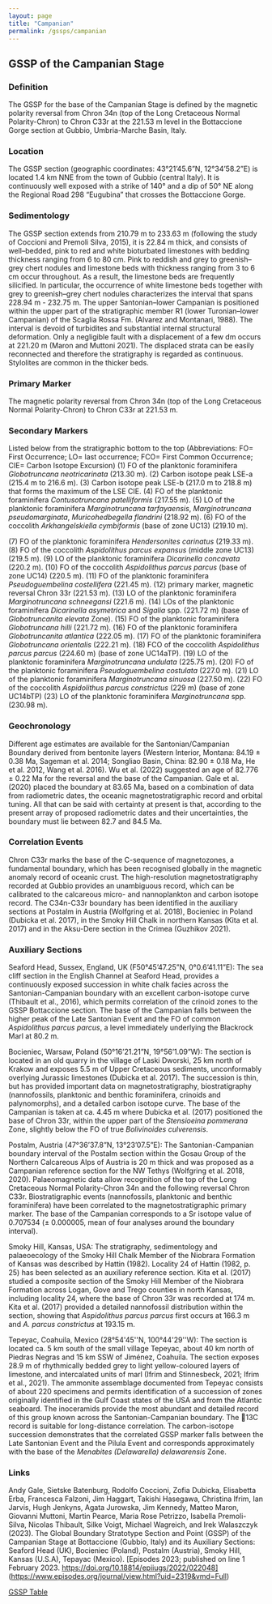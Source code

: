 ```yaml
---
layout: page
title: "Campanian"
permalink: /gssps/campanian
---
```

## GSSP of the Campanian Stage

### Definition
The GSSP for the base of the Campanian Stage is defined by the magnetic polarity reversal from Chron 34n (top of the Long Cretaceous Normal Polarity-Chron) to Chron C33r at the 221.53 m level in the Bottaccione Gorge section at Gubbio, Umbria-Marche Basin, Italy.

### Location
The GSSP section (geographic coordinates: 43°21’45.6”N, 12°34’58.2”E) is located 1.4 km NNE from the town of Gubbio (central Italy). It is continuously well exposed with a strike of 140° and a dip of 50° NE along the Regional Road 298 “Eugubina” that crosses the Bottaccione Gorge.

### Sedimentology
The GSSP section extends from 210.79 m to 233.63 m (following the study of Coccioni and Premoli Silva, 2015), it is 22.84 m thick, and consists of well–bedded, pink to red and white bioturbated limestones with bedding thickness ranging from 6 to 80 cm. Pink to reddish and grey to greenish–grey chert nodules and limestone beds with thickness ranging from 3 to 6 cm occur throughout. As a result, the limestone beds are frequently silicified. In particular, the occurrence of white limestone beds together with grey to greenish–grey chert nodules characterizes the interval that spans 228.94 m - 232.75 m.
The upper Santonian–lower Campanian is positioned within the upper part of the stratigraphic member R1 (lower Turonian–lower Campanian) of the Scaglia Rossa Fm. (Alvarez and Montanari, 1988). The interval is devoid of turbidites and substantial internal structural deformation. Only a negligible fault with a displacement of a few dm occurs at 221.20 m (Maron and Muttoni 2021). The displaced strata can be easily reconnected and therefore the stratigraphy is regarded as continuous. Stylolites are common in the thicker beds.

### Primary Marker
The magnetic polarity reversal from Chron 34n (top of the Long Cretaceous Normal Polarity-Chron) to Chron C33r at 221.53 m.

### Secondary Markers
Listed below from the stratigraphic bottom to the top (Abbreviations: FO= First Occurrence; LO= last occurrence; FCO= First Common Occurrence; CIE= Carbon Isotope Excursion)
(1) FO of the planktonic foraminifera _Globotruncana neotricarinata_ (213.30 m). 
(2) Carbon isotope peak LSE-a (215.4 m to 216.6 m). 
(3) Carbon isotope peak LSE-b (217.0 m to 218.8 m) that forms the maximum of the LSE CIE. 
(4) FO of the planktonic foraminifera _Contusotruncana patelliformis_ (217.55 m). 
(5) LO of the planktonic foraminifera _Marginotruncana tarfayaensis_, _Marginotruncana pseudomarginata_, _Muricohedbegella flandrini_ (218.92 m).
(6) FO of the coccolith _Arkhangelskiella cymbiformis_ (base of zone UC13) (219.10 m). 

(7) FO of the planktonic foraminifera _Hendersonites carinatus_ (219.33 m).
(8) FO of the coccolith _Aspidolithus parcus expansus_ (middle zone UC13) (219.5 m).
(9) LO of the planktonic foraminifera _Dicarinella concavata_ (220.2 m). 
(10) FO of the coccolith _Aspidolithus parcus parcus_ (base of zone UC14) (220.5 m).
(11) FO of the planktonic foraminifera _Pseudoguembelina costellifera_ (221.45 m). 
(12) primary marker, magnetic reversal Chron 33r (221.53 m). 
(13) LO of the planktonic foraminifera _Marginotruncana schneegansi_ (221.6 m). 
(14) LOs of the planktonic foraminifera _Dicarinella asymetrica_ and _Sigalia_ spp. (221.72 m) (base of _Globotruncanita elevata_ Zone). 
(15) FO of the planktonic foraminifera _Globotruncana hilli_ (221.72 m).
(16) FO of the planktonic foraminifera _Globotruncanita atlantica_ (222.05 m).
(17) FO of the planktonic foraminifera _Globotruncana orientalis_ (222.21 m).
(18) FCO of the coccolith _Aspidolithus parcus parcus_ (224.60 m) (base of zone UC14aTP).
(19) LO of the planktonic foraminifera _Marginotruncana undulata_ (225.75 m).
(20) FO of the planktonic foraminifera _Pseudoguembelina costulata_ (227.0 m).
(21) LO of the planktonic foraminifera _Marginotruncana sinuosa_ (227.50 m).
(22) FO of the coccolith _Aspidolithus parcus constrictus_ (229 m) (base of zone UC14bTP)
(23) LO of the planktonic foraminifera _Marginotruncana_ spp. (230.98 m). 

### Geochronology
Different age estimates are available for the Santonian/Campanian Boundary derived from bentonite layers (Western Interior, Montana: 84.19 ± 0.38 Ma, Sageman et al. 2014; Songliao Basin, China: 82.90 ± 0.18 Ma, He et al. 2012, Wang et al. 2016). Wu et al. (2022) suggested an age of 82.776 ± 0.22 Ma for the reversal and the base of the Campanian. Gale et al. (2020) placed the boundary at 83.65 Ma, based on a combination of data from radiometric dates, the oceanic magnetostratigraphic record and orbital tuning. All that can be said with certainty at present is that, according to the present array of proposed radiometric dates and their uncertainties, the boundary must lie between 82.7 and 84.5 Ma.

### Correlation Events
Chron C33r marks the base of the C-sequence of magnetozones, a fundamental boundary, which has been recognised globally in the magnetic anomaly record of oceanic crust. The high-resolution magnetostratigraphy recorded at Gubbio provides an unambiguous record, which can be calibrated to the calcareous micro- and nannoplankton and carbon isotope record. 
The C34n-C33r boundary has been identified in the auxiliary sections at Postalm in Austria (Wolfgring et al. 2018), Bocieniec in Poland (Dubicka et al. 2017), in the Smoky Hill Chalk in northern Kansas (Kita et al. 2017) and in the Aksu-Dere section in the Crimea (Guzhikov 2021).

### Auxiliary Sections
Seaford Head, Sussex, England, UK (F50°45’47.25”N, 0°0.6’41.11”E): The sea cliff section in the English Channel at Seaford Head, provides a continuously exposed succession in white chalk facies across the Santonian-Campanian boundary with an excellent carbon-isotope curve (Thibault et al., 2016), which permits correlation of the crinoid zones to the GSSP Bottaccione section. The base of the Campanian falls between the higher peak of the Late Santonian Event and the FO of common _Aspidolithus parcus parcus_, a level immediately underlying the Blackrock Marl at 80.2 m.

Bocieniec, Warsaw, Poland (50°16’21.21”N, 19°56’1.09”W): The section is located in an old quarry in the village of Laski Dworski, 25 km north of Krakow and exposes 5.5 m of Upper Cretaceous sediments, unconformably overlying Jurassic limestones (Dubicka et al. 2017). The succession is thin, but has provided important data on magnetostratigraphy, biostratigraphy (nannofossils, planktonic and benthic foraminifera, crinoids and palynomorphs), and a detailed carbon isotope curve. The base of the Campanian is taken at ca. 4.45 m where Dubicka et al. (2017) positioned the base of Chron 33r, within the upper part of the _Stensioeina pommerana_ Zone, slightly below the FO of true _Bolivinoides culverensis_.

Postalm, Austria (47°36’37.8”N, 13°23’07.5”E): The Santonian-Campanian boundary interval of the Postalm section within the Gosau Group of the Northern Calcareous Alps of Austria is 20 m thick and was proposed as a Campanian reference section for the NW Tethys (Wolfgring et al. 2018, 2020). Palaeomagnetic data allow recognition of the top of the Long Cretaceous Normal Polarity-Chron 34n and the following reversal Chron C33r. Biostratigraphic events (nannofossils, planktonic and benthic foraminifera) have been correlated to the magnetostratigraphic primary marker. The base of the Campanian corresponds to a Sr isotope value of 0.707534 (± 0.000005, mean of four analyses around the boundary interval). 

Smoky Hill, Kansas, USA: The stratigraphy, sedimentology and palaeoecology of the Smoky Hill Chalk Member of the Niobrara Formation of Kansas was described by Hattin (1982). Locality 24 of Hattin (1982, p. 25) has been selected as an auxiliary reference section. Kita et al. (2017) studied a composite section of the Smoky Hill Member of the Niobrara Formation across Logan, Gove and Trego counties in north Kansas, including locality 24, where the base of Chron 33r was recorded at 174 m. Kita et al. (2017) provided a detailed nannofossil distribution within the section, showing that _Aspidolithus parcus parcus_ first occurs at 166.3 m and _A. parcus constrictus_ at 193.15 m.

Tepeyac, Coahuila, Mexico (28°54'45''N, 100°44'29''W): The section is located ca. 5 km south of the small village Tepeyac, about 40 km north of Piedras Negras and 15 km SSW of Jiménez, Coahuila. The section exposes 28.9 m of rhythmically bedded grey to light yellow-coloured layers of limestone, and intercalated units of marl (Ifrim and Stinnesbeck, 2021; Ifrim et al., 2021). The ammonite assemblage documented from Tepeyac consists of about 220 specimens and permits identification of a succession of zones originally identified in the Gulf Coast states of the USA and from the Atlantic seaboard. The inoceramids provide the most abundant and detailed record of this group known across the Santonian-Campanian boundary. The 13C record is suitable for long-distance correlation. The carbon-isotope succession demonstrates that the correlated GSSP marker falls between the Late Santonian Event and the Pilula Event and corresponds approximately with the base of the _Menabites (Delawarella) delawarensis_ Zone.

### Links
Andy Gale, Sietske Batenburg, Rodolfo Coccioni, Zofia Dubicka, Elisabetta Erba, Francesca Falzoni, Jim Haggart, Takishi Hasegawa, Christina Ifrim, Ian Jarvis, Hugh Jenkyns, Agata Jurowska, Jim Kennedy, Matteo Maron, Giovanni Muttoni, Martin Pearce, Maria Rose Petrizzo, Isabella Premoli-Silva, Nicolas Thibault, Silke Voigt, Michael Wagreich, and Irek Walaszczyk (2023). The Global Boundary Stratotype Section and Point (GSSP) of the Campanian Stage at Bottaccione (Gubbio, Italy) and its Auxiliary Sections: Seaford Head (UK), Bocieniec (Poland), Postalm (Austria), Smoky Hill, Kansas (U.S.A), Tepayac (Mexico). 
[Episodes 2023; published on line 1 February 2023. https://doi.org/10.18814/epiiugs/2022/022048]
(https://www.episodes.org/journal/view.html?uid=2319&vmd=Full)

[GSSP Table](https://stratigraphy.org/gssps/)
